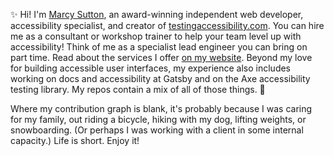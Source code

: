 ✨ Hi! I'm [Marcy Sutton](https://marcysutton.com), an award-winning independent web developer, accessibility specialist, and creator of [testingaccessibility.com](https://testingaccessibility.com). You can hire me as a consultant or workshop trainer to help your team level up with accessibility! Think of me as a specialist lead engineer you can bring on part time. Read about the services I offer [on my website](https://marcysutton.com/services). Beyond my love for building accessible user interfaces, my experience also includes working on docs and accessibility at Gatsby and on the Axe accessibility testing library. My repos contain a mix of all of those things. 🌈

Where my contribution graph is blank, it's probably because I was caring for my family, out riding a bicycle, hiking with my dog, lifting weights, or snowboarding. (Or perhaps I was working with a client in some internal capacity.) Life is short. Enjoy it! 
